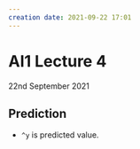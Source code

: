 ```yaml
---
creation date: 2021-09-22 17:01
---
```

#  AI1 Lecture 4
22nd September 2021

## Prediction
- `^y` is predicted value.